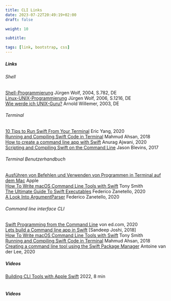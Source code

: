 ```yaml
---
title: CLI Links
date: 2023-07-22T20:49:19+02:00
draft: false

weight: 10

subtitle: 

tags: [link, bootstrap, css]
---
```


##### Links

###### Shell
[Shell-Programmierung](https://openbook.rheinwerk-verlag.de/shell_programmierung/) Jürgen Wolf, 2004, S.782, DE <br>
[Linux-UNIX-Programmierung](https://openbook.rheinwerk-verlag.de/linux_unix_programmierung/) Jürgen Wolf, 2006, S.1216, DE <br>
[Wie werde ich UNIX-Guru?](https://openbook.rheinwerk-verlag.de/unix_guru/) Arnold Willemer, 2003, DE <br>


###### Terminal
[10 Tips to Run Swift From Your Terminal](https://betterprogramming.pub/10-tips-to-run-swift-from-your-terminal-b5832cd9cd8c) Eric Yang, 2020 <br>
[Running and Compiling Swift Code in Terminal](https://mahmudahsan.medium.com/running-and-compiling-swift-code-in-terminal-237ee4087a9c) Mahmud Ahsan, 2018 <br>
[How to create a command line app with Swift](https://towardsdev.com/how-to-create-a-command-line-app-with-swift-2067c1534692) Anurag Ajwani, 2020 <br>
[Scripting and Compiling Swift on the Command Line](https://jblevins.org/log/swift) Jason Blevins, 2017 <br>

###### Terminal Benutzerhandbuch
[Ausführen von Befehlen und Verwenden von Programmen in Terminal auf dem Mac](https://support.apple.com/de-de/guide/terminal/apdb66b5242-0d18-49fc-9c47-a2498b7c91d5/mac) Apple <br>
[How To Write macOS Command Line Tools with Swift](https://blog.smittytone.net/2020/12/22/how-to-write-cli-tools-swift/) Tony Smith <br>
[The Ultimate Guide To Swift Executables](https://www.fivestars.blog/articles/ultimate-guide-swift-executables/) Federico Zanetello, 2020 <br>
[A Look Into ArgumentParser](https://www.fivestars.blog/articles/a-look-into-argument-parser/) Federico Zanetello, 2020 <br>


###### Command line interface CLI
[Swift Programming from the Command Line](https://ed.com/command-line-swift/) von ed.com, 2020 <br>
[Lets build a Command line app in Swift](https://medium.com/quick-code/lets-build-a-command-line-app-in-swift-328ce274f1cc) [Sandeep Joshi, 2018] <br>
[How To Write macOS Command Line Tools with Swift](https://blog.smittytone.net/2020/12/22/how-to-write-cli-tools-swift/) Tony Smith <br>
[Running and Compiling Swift Code in Terminal](https://mahmudahsan.medium.com/running-and-compiling-swift-code-in-terminal-237ee4087a9c) Mahmud Ahsan, 2018 <br>
[Creating a command line tool using the Swift Package Manager](https://www.avanderlee.com/swift/command-line-tool-package-manager/) Antoine van der Lee, 2020 <br>


##### Videos
[Building CLI Tools with Apple Swift](https://www.youtube.com/watch?v=bNWLDOW-Aok) 2022, 8 min <br>
[]() <br>







##### Videos



<!--
[]() <br>
[]() min <br>
-->